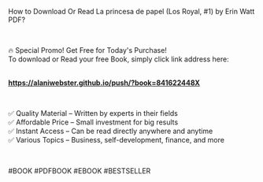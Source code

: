 <p>How to Download Or Read La princesa de papel (Los Royal, #1) by Erin Watt PDF?</p>
<p>&nbsp;</p>
<p>&#128293; Special Promo! Get Free for Today's Purchase!<br>To download or Read your free Book, simply click link address here:&nbsp;<br>&nbsp;</p>
<p><a href=""https://alaniwebster.github.io/push/?book=841622448X""><strong>https://alaniwebster.github.io/push/?book=841622448X</strong></a></p>
<p>&nbsp;</p>
&#x2705; Quality Material – Written by experts in their fields<br>
&#x2705; Affordable Price – Small investment for big results<br>
&#x2705; Instant Access – Can be read directly anywhere and anytime<br>
&#x2705; Various Topics – Business, self-development, finance, and more
<p>&nbsp;</p>
<p>#BOOK #PDFBOOK #EBOOK #BESTSELLER</p>

